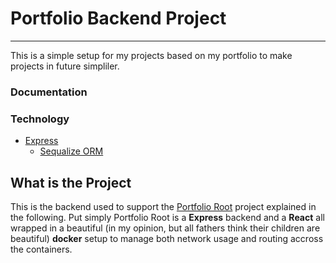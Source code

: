 # Portfolio Backend Project
___
This is a simple setup for my projects based on my portfolio to make projects in future simpliler.

### Documentation

### Technology
  - [Express](https://expressjs.com/)
    - [Sequalize ORM](https://sequelize.org)

## What is the Project
This is the backend used to support the [Portfolio Root](https://github.com/Cybericecream/portfolio_root) project explained in the following.
Put simply Portfolio Root is a **Express** backend and a **React** all wrapped in a beautiful (in my opinion, but all fathers think their children are beautiful) **docker** setup to manage both network usage and routing accross the containers.